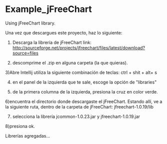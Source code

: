 # Example_jFreeChart
Using jFreeChart library.


Una vez que descargues este proyecto, haz lo siguiente:

1) Descarga la librería de jFreeChart
  link: http://sourceforge.net/projects/jfreechart/files/latest/download?source=files
  
2) descomprime el .zip en alguna carpeta (la que quieras).
 
3)Abre Intellij utiliza la siguiente combinación de teclas: ctrl + shit + alt+ s

4) en el panel de la izquierda que te sale, escoge la opción de "libraries"

5) de la primera columna de la izquierda, presiona la cruz en color verde.

6)encuentra el directorio donde descargaste el jFreeChart. Estando allí, ve a la siguiente ruta, dentro de la carpeta de jFreeChart: 
  jfreechart-1.0.19/lib

7) selecciona la librería jcommon-1.0.23.jar y jfreechart-1.0.19.jar 

8)presiona ok.

Librerías agregadas...
